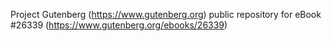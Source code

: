 Project Gutenberg (https://www.gutenberg.org) public repository for eBook #26339 (https://www.gutenberg.org/ebooks/26339)

